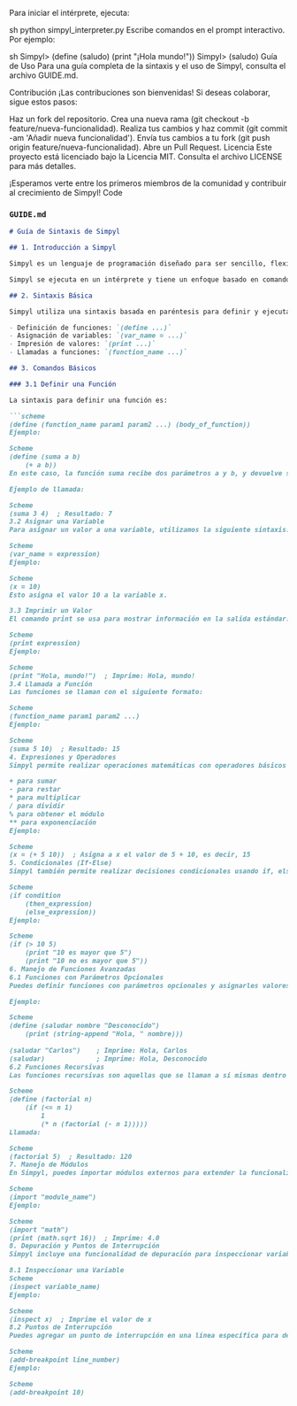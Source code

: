 Para iniciar el intérprete, ejecuta:

sh
python simpyl_interpreter.py
Escribe comandos en el prompt interactivo. Por ejemplo:

sh
Simpyl> (define (saludo) (print "¡Hola mundo!"))
Simpyl> (saludo)
Guía de Uso
Para una guía completa de la sintaxis y el uso de Simpyl, consulta el archivo GUIDE.md.

Contribución
¡Las contribuciones son bienvenidas! Si deseas colaborar, sigue estos pasos:

Haz un fork del repositorio.
Crea una nueva rama (git checkout -b feature/nueva-funcionalidad).
Realiza tus cambios y haz commit (git commit -am 'Añadir nueva funcionalidad').
Envía tus cambios a tu fork (git push origin feature/nueva-funcionalidad).
Abre un Pull Request.
Licencia
Este proyecto está licenciado bajo la Licencia MIT. Consulta el archivo LICENSE para más detalles.

¡Esperamos verte entre los primeros miembros de la comunidad y contribuir al crecimiento de Simpyl!
Code
### `GUIDE.md`

```markdown
# Guía de Sintaxis de Simpyl

## 1. Introducción a Simpyl

Simpyl es un lenguaje de programación diseñado para ser sencillo, flexible y fácil de entender. Está inspirado en lenguajes funcionales como Scheme, con una sintaxis mínima que hace que sea accesible tanto para programadores principiantes como avanzados.

Simpyl se ejecuta en un intérprete y tiene un enfoque basado en comandos. Aquí veremos cómo escribir y ejecutar código en Simpyl.

## 2. Sintaxis Básica

Simpyl utiliza una sintaxis basada en paréntesis para definir y ejecutar expresiones. Los comandos más comunes son:

- Definición de funciones: `(define ...)`
- Asignación de variables: `(var_name = ...)`
- Impresión de valores: `(print ...)`
- Llamadas a funciones: `(function_name ...)`

## 3. Comandos Básicos

### 3.1 Definir una Función

La sintaxis para definir una función es:

```scheme
(define (function_name param1 param2 ...) (body_of_function))
Ejemplo:

Scheme
(define (suma a b)
    (+ a b))
En este caso, la función suma recibe dos parámetros a y b, y devuelve su suma.

Ejemplo de llamada:

Scheme
(suma 3 4)  ; Resultado: 7
3.2 Asignar una Variable
Para asignar un valor a una variable, utilizamos la siguiente sintaxis:

Scheme
(var_name = expression)
Ejemplo:

Scheme
(x = 10)
Esto asigna el valor 10 a la variable x.

3.3 Imprimir un Valor
El comando print se usa para mostrar información en la salida estándar:

Scheme
(print expression)
Ejemplo:

Scheme
(print "Hola, mundo!")  ; Imprime: Hola, mundo!
3.4 Llamada a Función
Las funciones se llaman con el siguiente formato:

Scheme
(function_name param1 param2 ...)
Ejemplo:

Scheme
(suma 5 10)  ; Resultado: 15
4. Expresiones y Operadores
Simpyl permite realizar operaciones matemáticas con operadores básicos como:

+ para sumar
- para restar
* para multiplicar
/ para dividir
% para obtener el módulo
** para exponenciación
Ejemplo:

Scheme
(x = (+ 5 10))  ; Asigna a x el valor de 5 + 10, es decir, 15
5. Condicionales (If-Else)
Simpyl también permite realizar decisiones condicionales usando if, else y elif (no obligatorio, pero útil en casos complejos):

Scheme
(if condition
    (then_expression)
    (else_expression))
Ejemplo:

Scheme
(if (> 10 5)
    (print "10 es mayor que 5")
    (print "10 no es mayor que 5"))
6. Manejo de Funciones Avanzadas
6.1 Funciones con Parámetros Opcionales
Puedes definir funciones con parámetros opcionales y asignarles valores por defecto.

Ejemplo:

Scheme
(define (saludar nombre "Desconocido")
    (print (string-append "Hola, " nombre)))
    
(saludar "Carlos")    ; Imprime: Hola, Carlos
(saludar)             ; Imprime: Hola, Desconocido
6.2 Funciones Recursivas
Las funciones recursivas son aquellas que se llaman a sí mismas dentro de su cuerpo. Aquí tienes un ejemplo de cómo hacer una función recursiva para calcular el factorial de un número:

Scheme
(define (factorial n)
    (if (<= n 1)
        1
        (* n (factorial (- n 1)))))
Llamada:

Scheme
(factorial 5)  ; Resultado: 120
7. Manejo de Módulos
En Simpyl, puedes importar módulos externos para extender la funcionalidad de tu programa.

Scheme
(import "module_name")
Ejemplo:

Scheme
(import "math")
(print (math.sqrt 16))  ; Imprime: 4.0
8. Depuración y Puntos de Interrupción
Simpyl incluye una funcionalidad de depuración para inspeccionar variables y establecer puntos de interrupción.

8.1 Inspeccionar una Variable
Scheme
(inspect variable_name)
Ejemplo:

Scheme
(inspect x)  ; Imprime el valor de x
8.2 Puntos de Interrupción
Puedes agregar un punto de interrupción en una línea específica para detener la ejecución del programa:

Scheme
(add-breakpoint line_number)
Ejemplo:

Scheme
(add-breakpoint 10)
